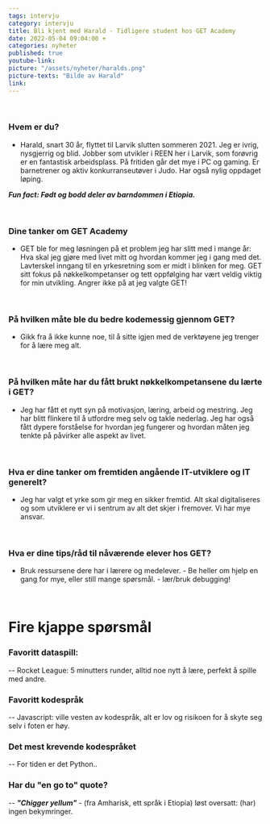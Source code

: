 ```yaml
---
tags: intervju
category: intervju
title: Bli kjent med Harald - Tidligere student hos GET Academy
date: 2022-05-04 09:04:00 +
categories: nyheter
published: true
youtube-link:
picture: "/assets/nyheter/haralds.png"
picture-texts: "Bilde av Harald"
link: 
---
```

<br>

### Hvem er du?
- Harald, snart 30 år, flyttet til Larvik slutten sommeren 2021. Jeg er ivrig, nysgjerrig og blid. Jobber som utvikler i REEN her i Larvik, som forøvrig er en fantastisk arbeidsplass. På fritiden går det mye i PC og gaming. Er barnetrener og aktiv konkurranseutøver i Judo. Har også nylig oppdaget løping.

***Fun fact: Født og bodd deler av barndommen i Etiopia.***

<br>

### Dine tanker om GET Academy

- GET ble for meg løsningen på et problem jeg har slitt med i mange år: Hva skal jeg gjøre med livet mitt og hvordan kommer jeg i gang med det. Lavterskel inngang til en yrkesretning som er midt i blinken for meg. GET sitt fokus på nøkkelkompetanser og tett oppfølging har vært veldig viktig for min utvikling. Angrer ikke på at jeg valgte GET!

<br>


### På hvilken måte ble du bedre kodemessig gjennom GET?

- Gikk fra å ikke kunne noe, til å sitte igjen med de verktøyene jeg trenger for å lære meg alt.

<br>

### På hvilken måte har du fått brukt nøkkelkompetansene du lærte i GET?

- Jeg har fått et nytt syn på motivasjon, læring, arbeid og mestring. Jeg har blitt flinkere til å utfordre meg selv og takle nederlag. Jeg har også fått dypere forståelse for hvordan jeg fungerer og hvordan måten jeg tenkte på påvirker alle aspekt av livet.

<br>

### Hva er dine tanker om fremtiden angående IT-utviklere og IT generelt? 

- Jeg har valgt et yrke som gir meg en sikker fremtid. Alt skal digitaliseres og som utviklere er vi i sentrum av alt det skjer i fremover. Vi har mye ansvar.

<br>

### Hva er dine tips/råd til nåværende elever hos GET?

- Bruk ressursene dere har i lærere og medelever. - Be heller om hjelp en gang for mye, eller still mange spørsmål. - lær/bruk debugging!

<br>

# Fire kjappe spørsmål


### Favoritt dataspill: 

-- Rocket League: 5 minutters runder, alltid noe nytt å lære, perfekt å spille med andre.


### Favoritt kodespråk 

-- Javascript: ville vesten av kodespråk, alt er lov og risikoen for å skyte seg selv i foten er høy. 

### Det mest krevende kodespråket

-- For tiden er det Python..


### Har du "en go to" quote?

-- ***"Chigger yellum"*** - (fra Amharisk, ett språk i Etiopia) løst oversatt: (har) ingen bekymringer.